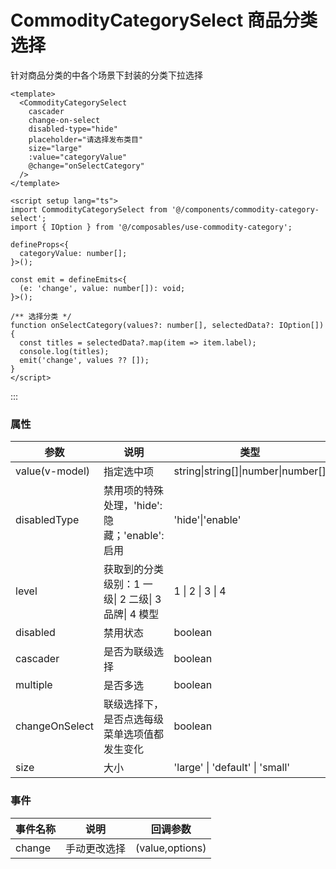 # CommodityCategorySelect 商品分类选择

针对商品分类的中各个场景下封装的分类下拉选择

```vue
<template>
  <CommodityCategorySelect
    cascader
    change-on-select
    disabled-type="hide"
    placeholder="请选择发布类目"
    size="large"
    :value="categoryValue"
    @change="onSelectCategory"
  />
</template>

<script setup lang="ts">
import CommodityCategorySelect from '@/components/commodity-category-select';
import { IOption } from '@/composables/use-commodity-category';

defineProps<{
  categoryValue: number[];
}>();

const emit = defineEmits<{
  (e: 'change', value: number[]): void;
}>();

/** 选择分类 */
function onSelectCategory(values?: number[], selectedData?: IOption[]) {
  const titles = selectedData?.map(item => item.label);
  console.log(titles);
  emit('change', values ?? []);
}
</script>
```

:::

### 属性

| 参数           | 说明                                                | 类型                               | 默认值  |
| -------------- | --------------------------------------------------- | ---------------------------------- | ------- |
| value(v-model) | 指定选中项                                          | string\|string[]\|number\|number[] | --      |
| disabledType   | 禁用项的特殊处理，'hide':隐藏；'enable':启用        | 'hide'\|'enable'                   | --      |
| level          | 获取到的分类级别：1 一级\| 2 二级\| 3 品牌\| 4 模型 | 1 \| 2 \| 3 \| 4                   | 4       |
| disabled       | 禁用状态                                            | boolean                            | false   |
| cascader       | 是否为联级选择                                      | boolean                            | false   |
| multiple       | 是否多选                                            | boolean                            | false   |
| changeOnSelect | 联级选择下，是否点选每级菜单选项值都发生变化        | boolean                            | false   |
| size           | 大小                                                | 'large' \| 'default' \| 'small'    | default |

### 事件

| 事件名称 | 说明         | 回调参数        |
| -------- | ------------ | --------------- |
| change   | 手动更改选择 | (value,options) |
